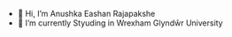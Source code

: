 - 👋 Hi, I’m Anushka Eashan Rajapakshe
- 🌱 I’m currently Styuding in Wrexham Glyndŵr University


<!---
rmaer/rmaer is a ✨ special ✨ repository because its `README.md` (this file) appears on your GitHub profile.
You can click the Preview link to take a look at your changes.
--->

